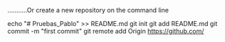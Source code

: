 ...........Or create a new repository on the command line

echo "# Pruebas_Pablo" >> README.md
git init
git add README.md
git commit -m "first commit"
git remote add Origin https://github.com/
